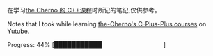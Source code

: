 在学习[the Cherno 的 C++课程](https://www.youtube.com/watch?v=18c3MTX0PK0&t=26s)时所记的笔记,仅供参考。

Notes that I took while learning [the-Cherno's C-Plus-Plus courses](https://www.youtube.com/watch?v=18c3MTX0PK0&t=26s) on Yutube.

Progress: 44% [███████████&nbsp;&nbsp;&nbsp;&nbsp;&nbsp;&nbsp;&nbsp;&nbsp;&nbsp;&nbsp;&nbsp;&nbsp;&nbsp;&nbsp;&nbsp;&nbsp;&nbsp;&nbsp;&nbsp;&nbsp;&nbsp;&nbsp;&nbsp;&nbsp;&nbsp;&nbsp;&nbsp;&nbsp;&nbsp;&nbsp;&nbsp;&nbsp;&nbsp;&nbsp;&nbsp;&nbsp;]
